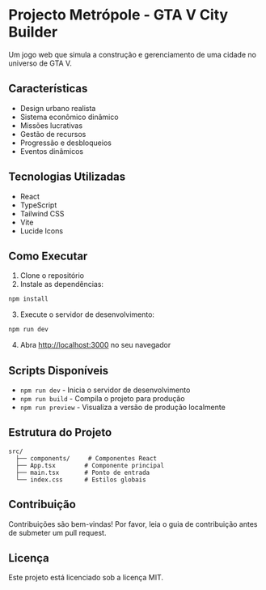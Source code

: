 # Projecto Metrópole - GTA V City Builder #

Um jogo web que simula a construção e gerenciamento de uma cidade no universo de GTA V.

## Características

- Design urbano realista
- Sistema econômico dinâmico
- Missões lucrativas
- Gestão de recursos
- Progressão e desbloqueios
- Eventos dinâmicos

## Tecnologias Utilizadas

- React
- TypeScript
- Tailwind CSS
- Vite
- Lucide Icons

## Como Executar

1. Clone o repositório
2. Instale as dependências:
```bash
npm install
```

3. Execute o servidor de desenvolvimento:
```bash
npm run dev
```

4. Abra [http://localhost:3000](http://localhost:3000) no seu navegador

## Scripts Disponíveis

- `npm run dev` - Inicia o servidor de desenvolvimento
- `npm run build` - Compila o projeto para produção
- `npm run preview` - Visualiza a versão de produção localmente

## Estrutura do Projeto

```
src/
  ├── components/     # Componentes React
  ├── App.tsx        # Componente principal
  ├── main.tsx       # Ponto de entrada
  └── index.css      # Estilos globais
```

## Contribuição

Contribuições são bem-vindas! Por favor, leia o guia de contribuição antes de submeter um pull request.

## Licença

Este projeto está licenciado sob a licença MIT. 
